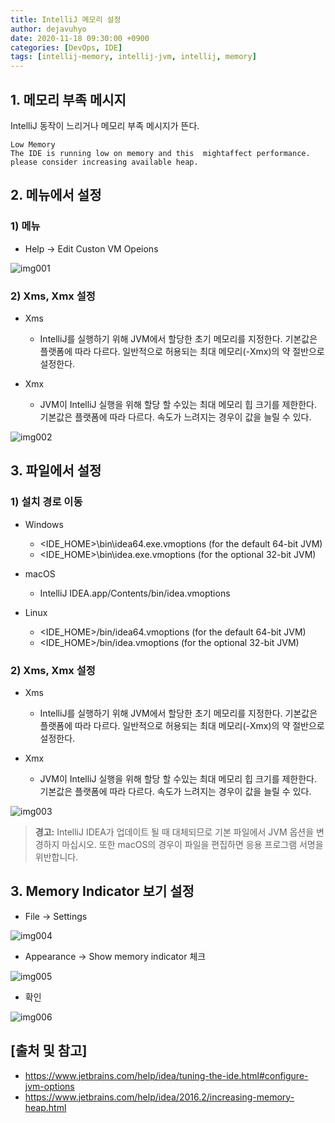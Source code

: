 ```yaml
---
title: IntelliJ 메모리 설정
author: dejavuhyo
date: 2020-11-18 09:30:00 +0900
categories: [DevOps, IDE]
tags: [intellij-memory, intellij-jvm, intellij, memory]
---
```


## 1. 메모리 부족 메시지
IntelliJ 동작이 느리거나 메모리 부족 메시지가 뜬다.

```text
Low Memory
The IDE is running low on memory and this  mightaffect performance. please consider increasing available heap.
```

## 2. 메뉴에서 설정

### 1) 메뉴

* Help → Edit Custon VM Opeions

![img001](/assets/img/2020-11-18-intellij-memory-setting/img001.png)

### 2) Xms, Xmx 설정

* Xms
  - IntelliJ를 실행하기 위해 JVM에서 할당한 초기 메모리를 지정한다. 기본값은 플랫폼에 따라 다르다. 일반적으로 허용되는 최대 메모리(-Xmx)의 약 절반으로 설정한다.

* Xmx
  - JVM이 IntelliJ 실행을 위해 할당 할 수있는 최대 메모리 힙 크기를 제한한다. 기본값은 플랫폼에 따라 다르다. 속도가 느려지는 경우이 값을 늘릴 수 있다.

![img002](/assets/img/2020-11-18-intellij-memory-setting/img002.png)

## 3. 파일에서 설정

### 1) 설치 경로 이동

* Windows
  - <IDE_HOME>\bin\idea64.exe.vmoptions (for the default 64-bit JVM)
  - <IDE_HOME>\bin\idea.exe.vmoptions (for the optional 32-bit JVM)

* macOS
  - IntelliJ IDEA.app/Contents/bin/idea.vmoptions

* Linux
  - <IDE_HOME>/bin/idea64.vmoptions (for the default 64-bit JVM)
  - <IDE_HOME>/bin/idea.vmoptions (for the optional 32-bit JVM)

### 2) Xms, Xmx 설정

* Xms
  - IntelliJ를 실행하기 위해 JVM에서 할당한 초기 메모리를 지정한다. 기본값은 플랫폼에 따라 다르다. 일반적으로 허용되는 최대 메모리(-Xmx)의 약 절반으로 설정한다.

* Xmx
  - JVM이 IntelliJ 실행을 위해 할당 할 수있는 최대 메모리 힙 크기를 제한한다. 기본값은 플랫폼에 따라 다르다. 속도가 느려지는 경우이 값을 늘릴 수 있다.

![img003](/assets/img/2020-11-18-intellij-memory-setting/img003.png)

> **경고:** IntelliJ IDEA가 업데이트 될 때 대체되므로 기본 파일에서 JVM 옵션을 변경하지 마십시오. 또한 macOS의 경우이 파일을 편집하면 응용 프로그램 서명을 위반합니다.

## 3. Memory Indicator 보기 설정

* File → Settings

![img004](/assets/img/2020-11-18-intellij-memory-setting/img004.png)

* Appearance → Show memory indicator 체크

![img005](/assets/img/2020-11-18-intellij-memory-setting/img005.png)

* 확인

![img006](/assets/img/2020-11-18-intellij-memory-setting/img006.png)

## [출처 및 참고]
* <https://www.jetbrains.com/help/idea/tuning-the-ide.html#configure-jvm-options>
* <https://www.jetbrains.com/help/idea/2016.2/increasing-memory-heap.html>
